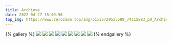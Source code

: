 ```yaml
---
title: Archieve
date: 2022-04-27 15:40:56
top_img: https://www.zerozawa.top/img/pixiv/29535589_74215883_p0_Archive%20%20%E9%87%8C%E4%B8%AA%E4%BA%BA%E5%AD%98%E6%A1%A3%E5%A4%84_Melody%20of%20dream.jpg
---
```


{% gallery %}
![](https://www.zerozawa.top/img/pixiv/29535589_74215883_p0_Archive%20%20%E9%87%8C%E4%B8%AA%E4%BA%BA%E5%AD%98%E6%A1%A3%E5%A4%84_Melody%20of%20dream.jpg)
![](https://www.zerozawa.top/img/pixiv/29535589_70310588_p0_Archive%20%20%E9%87%8C%E4%B8%AA%E4%BA%BA%E5%AD%98%E6%A1%A3%E5%A4%84_DysonSphere%20of%20binary_starsystem.jpg)
![](<https://www.zerozawa.top/img/pixiv/29535589_72608843_p0_Archive%20%20%E9%87%8C%E4%B8%AA%E4%BA%BA%E5%AD%98%E6%A1%A3%E5%A4%84_(%20%E2%80%A2%20%CC%80%CF%89%E2%80%A2%CC%81%20)%E2%9C%A7Great%20Crisis%20II.jpg>)
![](https://www.zerozawa.top/img/pixiv/29535589_73139361_p2_Archive%20%20%E9%87%8C%E4%B8%AA%E4%BA%BA%E5%AD%98%E6%A1%A3%E5%A4%84_Ruler%20of%20stellar%20domain.jpg)
![](https://www.zerozawa.top/img/pixiv/29535589_76842811_p0_Archive%20%20%E9%87%8C%E4%B8%AA%E4%BA%BA%E5%AD%98%E6%A1%A3%E5%A4%84_%E8%BE%89%E7%8F%96%E4%B9%8B%E6%9C%9D.jpg)
![](https://www.zerozawa.top/img/pixiv/29535589_78228344_p0_Archive%20%20%E9%87%8C%E4%B8%AA%E4%BA%BA%E5%AD%98%E6%A1%A3%E5%A4%84_%E6%B8%85%E7%A9%BA%E5%85%89%E9%9C%B2.jpg)
![](https://www.zerozawa.top/img/pixiv/29535589_81095956_p0_Archive%20%20%E9%87%8C%E4%B8%AA%E4%BA%BA%E5%AD%98%E6%A1%A3%E5%A4%84_%E6%97%B6%E5%9F%9F%E9%A3%9E%E6%B8%A1%EF%BC%8FCrossing%20the%20stellar%20domain.jpg)
![](https://www.zerozawa.top/img/pixiv/29535589_84295672_p0_Archive%20%20%E9%87%8C%E4%B8%AA%E4%BA%BA%E5%AD%98%E6%A1%A3%E5%A4%84_%E8%BE%89%E7%8F%96%E7%AA%81%E5%9B%B4.jpg)
![](https://www.zerozawa.top/img/pixiv/29535589_87376088_p0_Archive%20%20%E9%87%8C%E4%B8%AA%E4%BA%BA%E5%AD%98%E6%A1%A3%E5%A4%84_%E5%85%94%E4%B8%8E%E9%B8%9F.jpg)
{% endgallery %}
